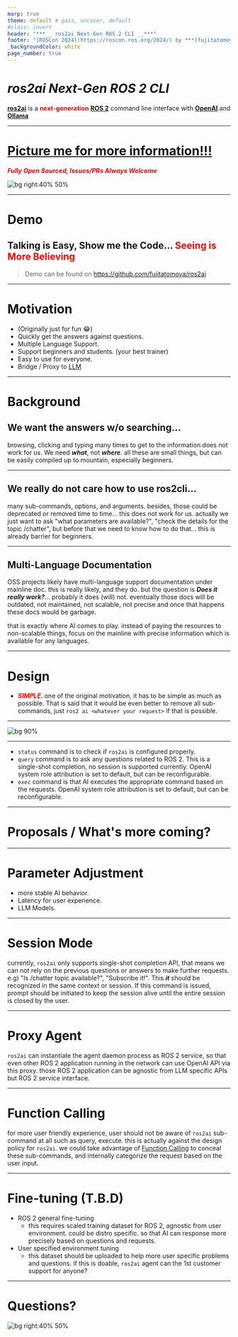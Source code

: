 ```yaml
---
marp: true
theme: default # gaia, uncover, default
#class: invert
header: "***__ ros2ai Next-Gen ROS 2 CLI __***"
footer: "[ROSCon 2024](https://roscon.ros.org/2024/) by ***[fujitatomoya@github](https://github.com/fujitatomoya)*** / ***[tomoyafujita@linkedin](https://www.linkedin.com/in/tomoya-fujita-5bb656b6/)***"
_backgroundColor: white
page_number: true
---
```


# ***ros2ai Next-Gen ROS 2 CLI***

**[ros2ai](https://github.com/fujitatomoya/ros2ai)** is a <span style="color:red">**next-generation**</span> **[ROS 2](https://github.com/ros2)** command line interface with **[OpenAI](https://openai.com/)** and **[Ollama](https://github.com/ollama/ollama)**

<!---
# Comment Here
--->

---

# [Picture me for more information!!!](https://github.com/fujitatomoya/ros2ai)

<span style="color:red;">***Fully Open Sourced, Issues/PRs Always Welcome***</span>

![bg right:40% 50%](./images/qrcode_image.png)

<!---
# Comment Here
--->

---

# Demo

## **Talking is Easy, Show me the Code...** **<span style="color:red;">Seeing is More Believing</span>**

> Demo can be found on https://github.com/fujitatomoya/ros2ai

<!---
# Maybe question for audience if they have used ros2cli before.
# If they have, they are in the right place.
--->

---

# Motivation

- (Originally just for fun 😂)
- Quickly get the answers against questions.
- Multiple Language Support.
- Support beginners and students. (your best trainer)
- Easy to use for everyone.
- Bridge / Proxy to [LLM](https://en.wikipedia.org/wiki/Large_language_model)

<!---
# Comment Here
--->

---

# Background

## We want the answers w/o searching...

browsing, clicking and typing many times to get to the information does not work for us. We need ***what***, not ***where***. all these are small things, but can be easily compiled up to mountain, especially beginners.

<!---
# Comment Here
--->

---

## We really do not care how to use ros2cli...

many sub-commands, options, and arguments. besides, those could be deprecated or removed time to time... this does not work for us. actually we just want to ask "what parameters are available?", "check the details for the topic /chatter", but before that we need to know how to do that... this is already barrier for beginners.

<!---
# Comment Here
--->

---

## Multi-Language Documentation

OSS projects likely have multi-language support documentation under mainline doc. this is really likely, and they do. but the question is ***Does it really work?***... probably it does (will) not. eventually those docs will be outdated, not maintained, not scalable, not precise and once that happens these docs would be garbage.

that is exactly where AI comes to play. instead of paying the resources to non-scalable things, focus on the mainline with precise information which is available for any languages.

<!---
# Comment Here
--->

---

# Design

- <span style="color:red;">***SIMPLE***</span>. one of the original motivation, it has to be simple as much as possible. That is said that it would be even better to remove all sub-commands, just `ros2 ai <whatever your request>` if that is possible.

<!---
# Comment Here
--->

---

![bg 90%](./images/ros2ai_overview.png)

<!---
# Comment Here
--->

---

- `status` command is to check if `ros2ai` is configured properly.
- `query` command is to ask any questions related to ROS 2. This is a single-shot completion, no session is supported currently. OpenAI system role attribution is set to default, but can be reconfigurable.
- `exec` command is that AI executes the appropriate command based on the requests. OpenAI system role attribution is set to default, but can be reconfigurable.

---

# Proposals / What's more coming?

<!---
# These are just ideas, not even sure that is doable.
--->

---

# Parameter Adjustment

- more stable AI behavior.
- Latency for user experience.
- LLM Models.

---

# Session Mode

currently, `ros2ai` only supports single-shot completion API, that means we can not rely on the previous questions or answers to make further requests. e.g) "Is /chatter topic available?", "Subscribe it!". This ***it*** should be recognized in the same context or session. If this command is issued, prompt should be initiated to keep the session alive until the entire session is closed by the user.

<!---
# Comment Here
--->

---

# Proxy Agent

`ros2ai` can instantiate the agent daemon process as ROS 2 service, so that even other ROS 2 application running in the network can use OpenAI API via this proxy. those ROS 2 application can be agnostic from LLM specific APIs but ROS 2 service interface.

---

# Function Calling

for more user friendly experience, user should not be aware of `ros2ai` sub-command at all such as query, execute. this is actually against the design policy for `ros2ai`.
we could take advantage of [Function Calling](https://platform.openai.com/docs/guides/function-calling) to conceal these sub-commands, and internally categorize the request based on the user input.

<!---
# Comment Here
--->

---

# Fine-tuning (T.B.D)

- ROS 2 general fine-tuning
  - this requires scaled training dataset for ROS 2, agnostic from user environment. could be distro specific. so that AI can response more precisely based on questions and requests.
- User specified environment tuning
  - this dataset should be uploaded to help more user specific problems and questions. if this is doable, `ros2ai` agent can the 1st customer support for anyone?

<!---
# I am not even sure what could be done with it. need to come back here to consider the possibility.
--->

---

# Questions?

![bg right:40% 50%](./images/qrcode_image.png)
